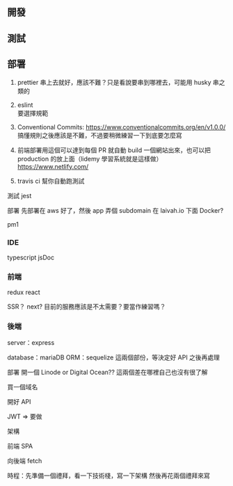 ## 開發

## 測試

## 部署


1. prettier
   串上去就好，應該不難？只是看說要串到哪裡去，可能用 husky 串之類的
2. eslint  
   要選擇規範



3. Conventional Commits: https://www.conventionalcommits.org/en/v1.0.0/
   搞懂規則之後應該是不難，不過要稍微練習一下到底要怎麼寫



4. 前端部署用這個可以達到每個 PR 就自動 build 一個網站出來，也可以把 production 的放上面（lidemy 學習系統就是這樣做） https://www.netlify.com/

5. travis ci 幫你自動跑測試



測試
jest

部署
先部署在 aws 好了，然後 app 弄個 subdomain 在 laivah.io 下面
Docker?

pm1


### IDE
typescript
jsDoc

### 前端
redux 
react 

SSR？
next?
目前的服務應該是不太需要？要當作練習嗎？



### 後端
server：express



database：mariaDB
ORM：sequelize
這兩個部份，等決定好 API 之後再處理




部署
開一個 Linode or Digital Ocean?? 這兩個差在哪裡自己也沒有很了解

買一個域名


開好 API

JWT => 要做


架構

前端 SPA 

向後端 fetch 

時程：先準備一個禮拜，看一下技術棧，寫一下架構
然後再花兩個禮拜來寫
